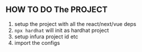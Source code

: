 ## HOW TO DO The PROJECT


1. setup the project with all the react/next/vue deps
2. `npx hardhat` will init as hardhat project
3. setup infura project id etc
4. import the configs